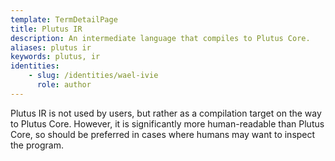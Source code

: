 ```yaml
---
template: TermDetailPage
title: Plutus IR
description: An intermediate language that compiles to Plutus Core.
aliases: plutus ir
keywords: plutus, ir
identities: 
    - slug: /identities/wael-ivie
      role: author
---
```


Plutus IR is not used by users, but rather as a compilation target on the way to Plutus Core. However, it is significantly more human-readable than Plutus Core, so should be preferred in cases where humans may want to inspect the program.